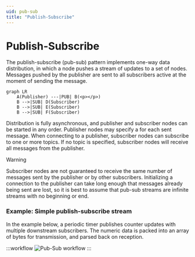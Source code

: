 ```yaml
---
uid: pub-sub
title: "Publish-Subscribe"
---
```


# Publish-Subscribe

The publish-subscribe (pub-sub) pattern implements one-way data distribution, in which a <xref href="Bonsai.ZeroMQ.Publisher"/> node pushes a stream of updates to a set of <xref href="Bonsai.ZeroMQ.Subscriber"/> nodes. Messages pushed by the publisher are sent to all subscribers active at the moment of sending the message.

```mermaid
graph LR
    A(Publisher) ---|PUB| B(<p></p>)
    B -->|SUB| D(Subscriber)
    B -->|SUB| E(Subscriber)
    B -->|SUB| F(Subscriber)
```

Distribution is fully asynchronous, and publisher and subscriber nodes can be started in any order. Publisher nodes may specify a <xref href="Bonsai.ZeroMQ.Publisher.Topic"/> for each sent message. When connecting to a publisher, subscriber nodes can subscribe to one or more topics. If no topic is specified, subscriber nodes will receive all messages from the publisher.

> [!Warning]
> Subscriber nodes are not guaranteed to receive the same number of messages sent by the publisher or by other subscribers. Initializing a connection to the publisher can take long enough that messages already being sent are lost, so it is best to assume that pub-sub streams are infinite streams with no beginning or end.

### **Example:** Simple publish-subscribe stream

In the example below, a periodic timer publishes counter updates with multiple downstream subscribers. The numeric data is packed into an array of bytes for transmission, and parsed back on reception.

:::workflow
![Pub-Sub workflow](~/workflows/pub-sub.bonsai)
:::